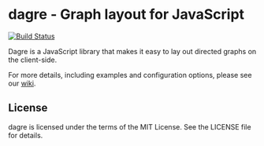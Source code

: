 # dagre - Graph layout for JavaScript

[![Build Status](https://secure.travis-ci.org/cpettitt/dagre.svg?branch=master)](http://travis-ci.org/cpettitt/dagre)

Dagre is a JavaScript library that makes it easy to lay out directed graphs on
the client-side.

For more details, including examples and configuration options, please see our
[wiki](https://github.com/dagrejs/dagre/wiki).

## License

dagre is licensed under the terms of the MIT License. See the LICENSE file
for details.
